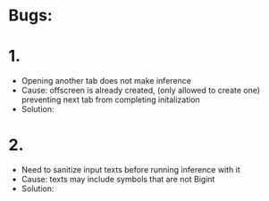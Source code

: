 
# Bugs:

# 1.
- Opening another tab does not make inference
- Cause: offscreen is already created, (only allowed to create one) preventing next tab from completing initalization
- Solution:

# 2.
- Need to sanitize input texts before running inference with it
- Cause: texts may include symbols that are not Bigint
- Solution:

